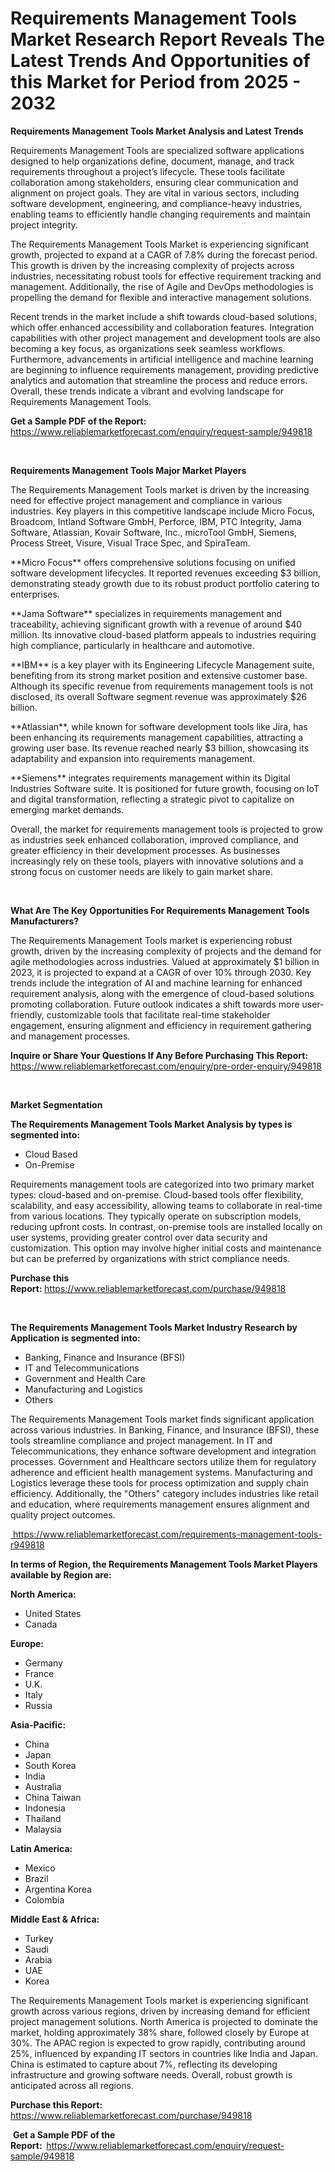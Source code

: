 <p><h1>Requirements Management Tools Market Research Report Reveals The Latest Trends And Opportunities of this Market for Period from 2025 - 2032</h1></p><p><strong>Requirements Management Tools Market Analysis and Latest Trends</strong></p>
<p><p>Requirements Management Tools are specialized software applications designed to help organizations define, document, manage, and track requirements throughout a project’s lifecycle. These tools facilitate collaboration among stakeholders, ensuring clear communication and alignment on project goals. They are vital in various sectors, including software development, engineering, and compliance-heavy industries, enabling teams to efficiently handle changing requirements and maintain project integrity.</p><p>The Requirements Management Tools Market is experiencing significant growth, projected to expand at a CAGR of 7.8% during the forecast period. This growth is driven by the increasing complexity of projects across industries, necessitating robust tools for effective requirement tracking and management. Additionally, the rise of Agile and DevOps methodologies is propelling the demand for flexible and interactive management solutions.</p><p>Recent trends in the market include a shift towards cloud-based solutions, which offer enhanced accessibility and collaboration features. Integration capabilities with other project management and development tools are also becoming a key focus, as organizations seek seamless workflows. Furthermore, advancements in artificial intelligence and machine learning are beginning to influence requirements management, providing predictive analytics and automation that streamline the process and reduce errors. Overall, these trends indicate a vibrant and evolving landscape for Requirements Management Tools.</p></p>
<p><strong>Get a Sample PDF of the Report:&nbsp;</strong> <a href="https://www.reliablemarketforecast.com/enquiry/request-sample/949818?utm_campaign=3170&utm_medium=2&utm_source=Github&utm_content=ia&utm_term=16042025&utm_id=requirements-management-tools">https://www.reliablemarketforecast.com/enquiry/request-sample/949818</a></p>
<p>&nbsp;</p>
<p><strong>Requirements Management Tools Major Market Players</strong></p>
<p><p>The Requirements Management Tools market is driven by the increasing need for effective project management and compliance in various industries. Key players in this competitive landscape include Micro Focus, Broadcom, Intland Software GmbH, Perforce, IBM, PTC Integrity, Jama Software, Atlassian, Kovair Software, Inc., microTool GmbH, Siemens, Process Street, Visure, Visual Trace Spec, and SpiraTeam.</p><p>**Micro Focus** offers comprehensive solutions focusing on unified software development lifecycles. It reported revenues exceeding $3 billion, demonstrating steady growth due to its robust product portfolio catering to enterprises.</p><p>**Jama Software** specializes in requirements management and traceability, achieving significant growth with a revenue of around $40 million. Its innovative cloud-based platform appeals to industries requiring high compliance, particularly in healthcare and automotive.</p><p>**IBM** is a key player with its Engineering Lifecycle Management suite, benefiting from its strong market position and extensive customer base. Although its specific revenue from requirements management tools is not disclosed, its overall Software segment revenue was approximately $26 billion.</p><p>**Atlassian**, while known for software development tools like Jira, has been enhancing its requirements management capabilities, attracting a growing user base. Its revenue reached nearly $3 billion, showcasing its adaptability and expansion into requirements management.</p><p>**Siemens** integrates requirements management within its Digital Industries Software suite. It is positioned for future growth, focusing on IoT and digital transformation, reflecting a strategic pivot to capitalize on emerging market demands.</p><p>Overall, the market for requirements management tools is projected to grow as industries seek enhanced collaboration, improved compliance, and greater efficiency in their development processes. As businesses increasingly rely on these tools, players with innovative solutions and a strong focus on customer needs are likely to gain market share.</p></p>
<p>&nbsp;</p>
<p><strong>What Are The Key Opportunities For Requirements Management Tools Manufacturers?</strong></p>
<p><p>The Requirements Management Tools market is experiencing robust growth, driven by the increasing complexity of projects and the demand for agile methodologies across industries. Valued at approximately $1 billion in 2023, it is projected to expand at a CAGR of over 10% through 2030. Key trends include the integration of AI and machine learning for enhanced requirement analysis, along with the emergence of cloud-based solutions promoting collaboration. Future outlook indicates a shift towards more user-friendly, customizable tools that facilitate real-time stakeholder engagement, ensuring alignment and efficiency in requirement gathering and management processes.</p></p>
<p><strong>Inquire or Share Your Questions If Any Before Purchasing This Report:</strong> <a href="https://www.reliablemarketforecast.com/enquiry/pre-order-enquiry/949818?utm_campaign=3170&utm_medium=2&utm_source=Github&utm_content=ia&utm_term=16042025&utm_id=requirements-management-tools">https://www.reliablemarketforecast.com/enquiry/pre-order-enquiry/949818</a></p>
<p>&nbsp;</p>
<p><strong>Market Segmentation</strong></p>
<p><strong>The Requirements Management Tools Market Analysis by types is segmented into:</strong></p>
<p><ul><li>Cloud Based</li><li>On-Premise</li></ul></p>
<p><p>Requirements management tools are categorized into two primary market types: cloud-based and on-premise. Cloud-based tools offer flexibility, scalability, and easy accessibility, allowing teams to collaborate in real-time from various locations. They typically operate on subscription models, reducing upfront costs. In contrast, on-premise tools are installed locally on user systems, providing greater control over data security and customization. This option may involve higher initial costs and maintenance but can be preferred by organizations with strict compliance needs.</p></p>
<p><strong>Purchase this Report:&nbsp;</strong><a href="https://www.reliablemarketforecast.com/purchase/949818?utm_campaign=3170&utm_medium=2&utm_source=Github&utm_content=ia&utm_term=16042025&utm_id=requirements-management-tools">https://www.reliablemarketforecast.com/purchase/949818</a></p>
<p>&nbsp;</p>
<p><strong>The Requirements Management Tools Market Industry Research by Application is segmented into:</strong></p>
<p><ul><li>Banking, Finance and Insurance (BFSI)</li><li>IT and Telecommunications</li><li>Government and Health Care</li><li>Manufacturing and Logistics</li><li>Others</li></ul></p>
<p><p>The Requirements Management Tools market finds significant application across various industries. In Banking, Finance, and Insurance (BFSI), these tools streamline compliance and project management. In IT and Telecommunications, they enhance software development and integration processes. Government and Healthcare sectors utilize them for regulatory adherence and efficient health management systems. Manufacturing and Logistics leverage these tools for process optimization and supply chain efficiency. Additionally, the "Others" category includes industries like retail and education, where requirements management ensures alignment and quality project outcomes.</p></p>
<p><a href="https://www.reliablemarketforecast.com/requirements-management-tools-r949818?utm_campaign=3170&utm_medium=2&utm_source=Github&utm_content=ia&utm_term=16042025&utm_id=requirements-management-tools">&nbsp;https://www.reliablemarketforecast.com/requirements-management-tools-r949818</a></p>
<p><strong>In terms of Region, the Requirements Management Tools Market Players available by Region are:</strong></p>
<p>
    <p> <strong> North America: </strong>
        <ul>
            <li>United States</li>
            <li>Canada</li>
        </ul>
        </p> 
    <p> <strong> Europe: </strong>
        <ul>
            <li>Germany</li>
            <li>France</li>
            <li>U.K.</li>
            <li>Italy</li>
            <li>Russia</li>
        </ul>
        </p> 
    <p> <strong> Asia-Pacific: </strong>
        <ul>
            <li>China</li>
            <li>Japan</li>
            <li>South Korea</li>
            <li>India</li>
            <li>Australia</li>
            <li>China Taiwan</li>
            <li>Indonesia</li>
            <li>Thailand</li>
            <li>Malaysia</li>
        </ul>
        </p> 
    <p> <strong> Latin America: </strong>
        <ul>
            <li>Mexico</li>
            <li>Brazil</li>
            <li>Argentina Korea</li>
            <li>Colombia</li>
        </ul>
        </p> 
    <p> <strong> Middle East & Africa: </strong>
        <ul>
            <li>Turkey</li>
            <li>Saudi</li>
            <li>Arabia</li>
            <li>UAE</li>
            <li>Korea</li>
        </ul>
    </p>
    </p>
<p><p>The Requirements Management Tools market is experiencing significant growth across various regions, driven by increasing demand for efficient project management solutions. North America is projected to dominate the market, holding approximately 38% share, followed closely by Europe at 30%. The APAC region is expected to grow rapidly, contributing around 25%, influenced by expanding IT sectors in countries like India and Japan. China is estimated to capture about 7%, reflecting its developing infrastructure and growing software needs. Overall, robust growth is anticipated across all regions.</p></p>
<p><strong>Purchase this Report: </strong><a href="https://www.reliablemarketforecast.com/purchase/949818?utm_campaign=3170&utm_medium=2&utm_source=Github&utm_content=ia&utm_term=16042025&utm_id=requirements-management-tools">https://www.reliablemarketforecast.com/purchase/949818</a></p>
<p>&nbsp;<strong>Get a Sample PDF of the Report:&nbsp;&nbsp;</strong><a href="https://www.reliablemarketforecast.com/enquiry/request-sample/949818?utm_campaign=3170&utm_medium=2&utm_source=Github&utm_content=ia&utm_term=16042025&utm_id=requirements-management-tools">https://www.reliablemarketforecast.com/enquiry/request-sample/949818</a></p>
<p><strong></strong></p>
<p><p></p><p></p><p></p></p>